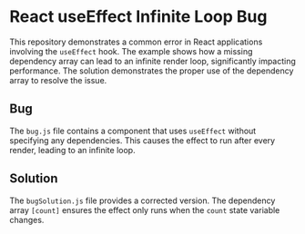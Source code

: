# React useEffect Infinite Loop Bug

This repository demonstrates a common error in React applications involving the `useEffect` hook.  The example shows how a missing dependency array can lead to an infinite render loop, significantly impacting performance. The solution demonstrates the proper use of the dependency array to resolve the issue.

## Bug
The `bug.js` file contains a component that uses `useEffect` without specifying any dependencies. This causes the effect to run after every render, leading to an infinite loop.

## Solution
The `bugSolution.js` file provides a corrected version. The dependency array `[count]` ensures the effect only runs when the `count` state variable changes.